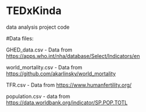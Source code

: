 # TEDxKinda
data analysis project code

#Data files:

GHED_data.csv - Data from https://apps.who.int/nha/database/Select/Indicators/en

world_mortality.csv - Data from https://github.com/akarlinsky/world_mortality

TFR.csv - Data from https://www.humanfertility.org/

population.csv - data from https://data.worldbank.org/indicator/SP.POP.TOTL
